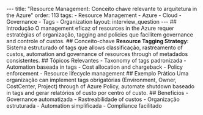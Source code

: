 --- title: "Resource Management: Conceito chave relevante to arquitetura in the Azure" order: 113 tags: - Resource Management - Azure - Cloud - Governance - Tags - Organization layout: interview_question --- ## Introdução O management eficaz of resources in the Azure requer estratégias of organização, tagging and policies que facilitem governance and controle of custos. ## Conceito-chave **Resource Tagging Strategy**: Sistema estruturado of tags que allows classificação, rastreamento of custos, automation and governance of resources through of metadados consistentes. ## Tópicos Relevantes - Taxonomy of tags padronizada - Automation baseada in tags - Cost allocation and chargeback - Policy enforcement - Resource lifecycle management ## Exemplo Prático Uma organização can implement tags obrigatórias (Environment, Owner, CostCenter, Project) through of Azure Policy, automate shutdown baseado in tags and gerar relatórios of custo por centro of custo. ## Benefícios - Governance automatizada - Rastreabilidade of custos - Organização estruturada - Automation simplificada - Compliance facilitado